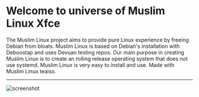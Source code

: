 # Welcome to universe of Muslim Linux Xfce

The Muslim Linux project aims to provide pure Linux experience by freeing Debian from bloats. Muslim Linux is based on Debian's installation with Deboostap and uses Devuan testing repos. Our main purpose in creating Muslim Linux is to create an rolling release operating system that does not use systemd. Muslim Linux is very easy to install and use. Made with Muslim Linux teaiso.

---
![screenshot](https://github.com/muslimos/muslimos.github.io/raw/main/screenshot/xfce.png "screenshot")

